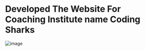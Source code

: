 # Developed The Website For Coaching Institute name Coding Sharks

![image](https://github.com/user-attachments/assets/8a8455b1-6b69-4c24-86ba-9aab7d488426)
